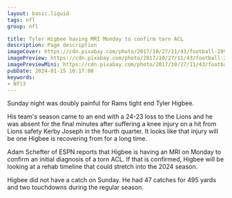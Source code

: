 ```yaml
---
layout: basic.liquid
tags: nfl
group: nfl

title: Tyler Higbee having MRI Monday to confirm torn ACL
description: Page description
imageCover: https://cdn.pixabay.com/photo/2017/10/27/11/43/football-2894017_1280.jpg
imagePreview: https://cdn.pixabay.com/photo/2017/10/27/11/43/football-2894017_1280.jpg
imagePreviewMini: https://cdn.pixabay.com/photo/2017/10/27/11/43/football-2894017_1280.jpg
pubDate: 2024-01-15 10:17:08
keywords:
- Nfl3
---
```


Sunday night was doubly painful for Rams tight end Tyler Higbee.

His team's season came to an end with a 24-23 loss to the Lions and he was absent for the final minutes after suffering a knee injury on a hit from Lions safety Kerby Joseph in the fourth quarter. It looks like that injury will be one Higbee is recovering from for a long time.

Adam Schefter of ESPN reports that Higbee is having an MRI on Monday to confirm an initial diagnosis of a torn ACL. If that is confirmed, Higbee will be looking at a rehab timeline that could stretch into the 2024 season.

Higbee did not have a catch on Sunday. He had 47 catches for 495 yards and two touchdowns during the regular season.


